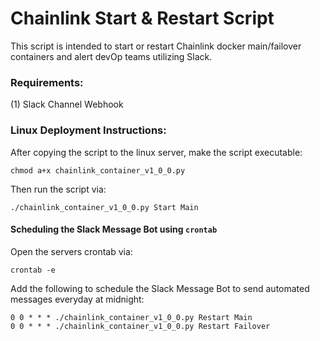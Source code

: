 # Chainlink Start & Restart Script

This script is intended to start or restart Chainlink docker main/failover containers and alert devOp teams utilizing Slack.

### Requirements:
(1) Slack Channel Webhook

### Linux Deployment Instructions:

After copying the script to the linux server, make the script executable:

```
chmod a+x chainlink_container_v1_0_0.py
```

Then run the script via:

```
./chainlink_container_v1_0_0.py Start Main
```

#### Scheduling the Slack Message Bot using `crontab`

Open the servers crontab via:
```
crontab -e
```

Add the following to schedule the Slack Message Bot to send automated messages everyday at midnight:
```
0 0 * * * ./chainlink_container_v1_0_0.py Restart Main
0 0 * * * ./chainlink_container_v1_0_0.py Restart Failover
```
